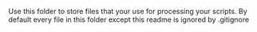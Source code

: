 Use this folder to store files that your use for processing your scripts. 
By default every file in this folder except this readme is ignored by .gitignore